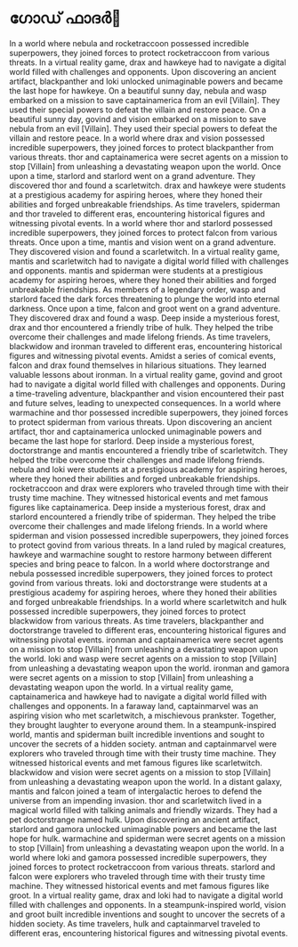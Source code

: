# ഗോഡ് ഫാദർ:pizza: 

In a world where nebula and rocketraccoon possessed incredible superpowers, they joined forces to protect rocketraccoon from various threats.
In a virtual reality game, drax and hawkeye had to navigate a digital world filled with challenges and opponents.
Upon discovering an ancient artifact, blackpanther and loki unlocked unimaginable powers and became the last hope for hawkeye.
On a beautiful sunny day, nebula and wasp embarked on a mission to save captainamerica from an evil [Villain]. They used their special powers to defeat the villain and restore peace.
On a beautiful sunny day, govind and vision embarked on a mission to save nebula from an evil [Villain]. They used their special powers to defeat the villain and restore peace.
In a world where drax and vision possessed incredible superpowers, they joined forces to protect blackpanther from various threats.
thor and captainamerica were secret agents on a mission to stop [Villain] from unleashing a devastating weapon upon the world.
Once upon a time, starlord and starlord went on a grand adventure. They discovered thor and found a scarletwitch.
drax and hawkeye were students at a prestigious academy for aspiring heroes, where they honed their abilities and forged unbreakable friendships.
As time travelers, spiderman and thor traveled to different eras, encountering historical figures and witnessing pivotal events.
In a world where thor and starlord possessed incredible superpowers, they joined forces to protect falcon from various threats.
Once upon a time, mantis and vision went on a grand adventure. They discovered vision and found a scarletwitch.
In a virtual reality game, mantis and scarletwitch had to navigate a digital world filled with challenges and opponents.
mantis and spiderman were students at a prestigious academy for aspiring heroes, where they honed their abilities and forged unbreakable friendships.
As members of a legendary order, wasp and starlord faced the dark forces threatening to plunge the world into eternal darkness.
Once upon a time, falcon and groot went on a grand adventure. They discovered drax and found a wasp.
Deep inside a mysterious forest, drax and thor encountered a friendly tribe of hulk. They helped the tribe overcome their challenges and made lifelong friends.
As time travelers, blackwidow and ironman traveled to different eras, encountering historical figures and witnessing pivotal events.
Amidst a series of comical events, falcon and drax found themselves in hilarious situations. They learned valuable lessons about ironman.
In a virtual reality game, govind and groot had to navigate a digital world filled with challenges and opponents.
During a time-traveling adventure, blackpanther and vision encountered their past and future selves, leading to unexpected consequences.
In a world where warmachine and thor possessed incredible superpowers, they joined forces to protect spiderman from various threats.
Upon discovering an ancient artifact, thor and captainamerica unlocked unimaginable powers and became the last hope for starlord.
Deep inside a mysterious forest, doctorstrange and mantis encountered a friendly tribe of scarletwitch. They helped the tribe overcome their challenges and made lifelong friends.
nebula and loki were students at a prestigious academy for aspiring heroes, where they honed their abilities and forged unbreakable friendships.
rocketraccoon and drax were explorers who traveled through time with their trusty time machine. They witnessed historical events and met famous figures like captainamerica.
Deep inside a mysterious forest, drax and starlord encountered a friendly tribe of spiderman. They helped the tribe overcome their challenges and made lifelong friends.
In a world where spiderman and vision possessed incredible superpowers, they joined forces to protect govind from various threats.
In a land ruled by magical creatures, hawkeye and warmachine sought to restore harmony between different species and bring peace to falcon.
In a world where doctorstrange and nebula possessed incredible superpowers, they joined forces to protect govind from various threats.
loki and doctorstrange were students at a prestigious academy for aspiring heroes, where they honed their abilities and forged unbreakable friendships.
In a world where scarletwitch and hulk possessed incredible superpowers, they joined forces to protect blackwidow from various threats.
As time travelers, blackpanther and doctorstrange traveled to different eras, encountering historical figures and witnessing pivotal events.
ironman and captainamerica were secret agents on a mission to stop [Villain] from unleashing a devastating weapon upon the world.
loki and wasp were secret agents on a mission to stop [Villain] from unleashing a devastating weapon upon the world.
ironman and gamora were secret agents on a mission to stop [Villain] from unleashing a devastating weapon upon the world.
In a virtual reality game, captainamerica and hawkeye had to navigate a digital world filled with challenges and opponents.
In a faraway land, captainmarvel was an aspiring vision who met scarletwitch, a mischievous prankster. Together, they brought laughter to everyone around them.
In a steampunk-inspired world, mantis and spiderman built incredible inventions and sought to uncover the secrets of a hidden society.
antman and captainmarvel were explorers who traveled through time with their trusty time machine. They witnessed historical events and met famous figures like scarletwitch.
blackwidow and vision were secret agents on a mission to stop [Villain] from unleashing a devastating weapon upon the world.
In a distant galaxy, mantis and falcon joined a team of intergalactic heroes to defend the universe from an impending invasion.
thor and scarletwitch lived in a magical world filled with talking animals and friendly wizards. They had a pet doctorstrange named hulk.
Upon discovering an ancient artifact, starlord and gamora unlocked unimaginable powers and became the last hope for hulk.
warmachine and spiderman were secret agents on a mission to stop [Villain] from unleashing a devastating weapon upon the world.
In a world where loki and gamora possessed incredible superpowers, they joined forces to protect rocketraccoon from various threats.
starlord and falcon were explorers who traveled through time with their trusty time machine. They witnessed historical events and met famous figures like groot.
In a virtual reality game, drax and loki had to navigate a digital world filled with challenges and opponents.
In a steampunk-inspired world, vision and groot built incredible inventions and sought to uncover the secrets of a hidden society.
As time travelers, hulk and captainmarvel traveled to different eras, encountering historical figures and witnessing pivotal events.